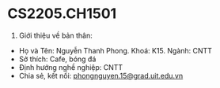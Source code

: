 # CS2205.CH1501
1. Giới thiệu về bản thân:
- Họ và Tên: Nguyễn Thanh Phong. Khoá: K15. Ngành: CNTT
- Sở thích: Cafe, bóng đá
- Định hướng nghề nghiệp: CNTT
- Chia sẻ, kết nối: phongnguyen.15@grad.uit.edu.vn
